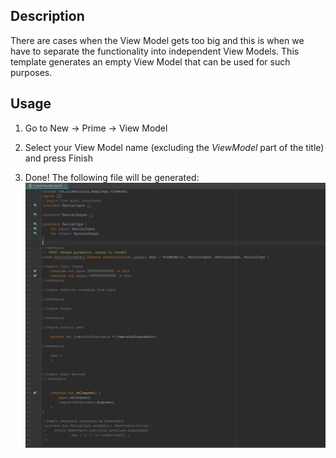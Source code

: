 ##  Description
There are cases when the View Model gets too big and this is when we have to separate the functionality into independent View Models. This template generates an empty View Model that can be used for such purposes.
## Usage
1. Go to New -> Prime -> View Model

1. Select your View Model name (excluding the *ViewModel* part of the title) and press Finish

1. Done! The following file will be generated:
    ![Alt text](Images/ViewModel_Result.png?raw=true "Result View Model")
